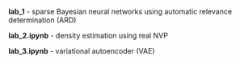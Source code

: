 **lab_1** - sparse Bayesian neural networks using automatic relevance determination (ARD)

**lab_2.ipynb** - density estimation using real NVP

**lab_3.ipynb** - variational autoencoder (VAE)
